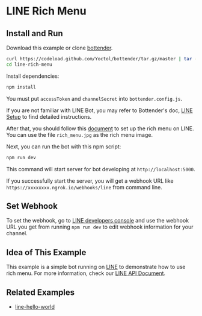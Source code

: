# LINE Rich Menu

## Install and Run

Download this example or clone [bottender](https://github.com/Yoctol/bottender).

```sh
curl https://codeload.github.com/Yoctol/bottender/tar.gz/master | tar -xz --strip=2 bottender-master/examples/line-rich-menu
cd line-rich-menu
```

Install dependencies:

```sh
npm install
```

You must put `accessToken` and `channelSecret` into `bottender.config.js`.

If you are not familiar with LINE Bot, you may refer to Bottender's doc, [LINE Setup](https://bottender.js.org/docs/channel-line-setup) to find detailed instructions.

After that, you should follow this [document](https://bottender.js.org/docs/channel-line-rich-menu) to set up the rich menu on LINE. You can use the file `rich_menu.jpg` as the rich menu image.

Next, you can run the bot with this npm script:

```sh
npm run dev
```

This command will start server for bot developing at `http://localhost:5000`.

If you successfully start the server, you will get a webhook URL like `https://xxxxxxxx.ngrok.io/webhooks/line` from command line.

## Set Webhook

To set the webhook, go to [LINE developers console](https://developers.line.me/console/) and use the webhook URL you get from running `npm run dev` to edit webhook information for your channel.

## Idea of This Example

This example is a simple bot running on [LINE](https://line.me/) to demonstrate how to use rich menu.
For more information, check our [LINE API Document](https://developers.line.biz/en/reference/messaging-api/#rich-menu).

## Related Examples

- [line-hello-world](../line-hello-world)
